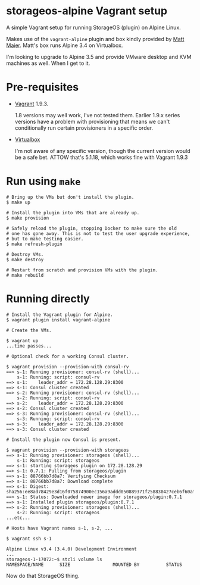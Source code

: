 # storageos-alpine Vagrant setup

A simple Vagrant setup for running StorageOS (plugin) on Alpine Linux.

Makes use of the `vagrant-alpine` plugin and box kindly provided by [Matt Maier](https://github.com/maier). Matt's box runs Alpine 3.4 on Virtualbox.

I'm looking to upgrade to Alpine 3.5 and provide VMware desktop and KVM machines as well. When I get to it.

# Pre-requisites

- [Vagrant](https://www.vagrantup.com/) 1.9.3.

    1.8 versions may well work, I've not tested them. Earlier 1.9.x series versions have a problem with provisioning that means we can't conditionally run certain provisioners in a specific order.

- [Virtualbox](https://www.virtualbox.org/wiki/Downloads)

    I'm not aware of any specific version, though the current version would be a safe bet. ATTOW that's 5.1.18, which works fine with Vagrant 1.9.3

# Run using `make`

```
# Bring up the VMs but don't install the plugin.
$ make up

# Install the plugin into VMs that are already up.
$ make provision

# Safely reload the plugin, stopping Docker to make sure the old
# one has gone away. This is not to test the user upgrade experience,
# but to make testing easier.
$ make refresh-plugin

# Destroy VMs.
$ make destroy

# Restart from scratch and provision VMs with the plugin.
# make rebuild
```

# Running directly

```
# Install the Vagrant plugin for Alpine.
$ vagrant plugin install vagrant-alpine

# Create the VMs.

$ vagrant up
...time passes...

# Optional check for a working Consul cluster.

$ vagrant provision --provision-with consul-rv
==> s-1: Running provisioner: consul-rv (shell)...
    s-1: Running: script: consul-rv
==> s-1: 	leader_addr = 172.28.128.29:8300
==> s-1: Consul cluster created
==> s-2: Running provisioner: consul-rv (shell)...
    s-2: Running: script: consul-rv
==> s-2: 	leader_addr = 172.28.128.29:8300
==> s-2: Consul cluster created
==> s-3: Running provisioner: consul-rv (shell)...
    s-3: Running: script: consul-rv
==> s-3: 	leader_addr = 172.28.128.29:8300
==> s-3: Consul cluster created

# Install the plugin now Consul is present.

$ vagrant provision --provision-with storageos
==> s-1: Running provisioner: storageos (shell)...
    s-1: Running: script: storageos
==> s-1: starting storageos plugin on 172.28.128.29
==> s-1: 0.7.1: Pulling from storageos/plugin
==> s-1: 88766bb7d8a7: Verifying Checksum
==> s-1: 88766bb7d8a7: Download complete
==> s-1: Digest: sha256:ee8ad78429e3d16f075874900ec156a9addd050889371f258830427ceb6f60af
==> s-1: Status: Downloaded newer image for storageos/plugin:0.7.1
==> s-1: Installed plugin storageos/plugin:0.7.1
==> s-2: Running provisioner: storageos (shell)...
    s-2: Running: script: storageos
...etc...

# Hosts have Vagrant names s-1, s-2, ...

$ vagrant ssh s-1

Alpine Linux v3.4 (3.4.0) Development Environment
...
storageos-1-17072:~$ stcli volume ls
NAMESPACE/NAME      SIZE                MOUNTED BY          STATUS
```

Now do that StorageOS thing.
